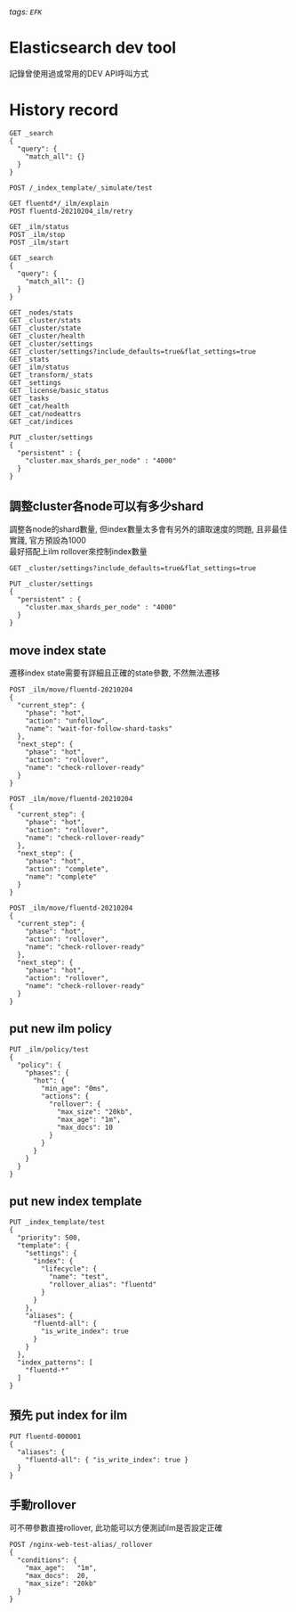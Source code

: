 ###### tags: `EFK` 

# Elasticsearch dev tool

記錄曾使用過或常用的DEV API呼叫方式

# History record

```
GET _search
{
  "query": {
    "match_all": {}
  }
}

POST /_index_template/_simulate/test

GET fluentd*/_ilm/explain
POST fluentd-20210204_ilm/retry

GET _ilm/status
POST _ilm/stop
POST _ilm/start

GET _search
{
  "query": {
    "match_all": {}
  }
}

GET _nodes/stats
GET _cluster/stats
GET _cluster/state
GET _cluster/health
GET _cluster/settings
GET _cluster/settings?include_defaults=true&flat_settings=true
GET _stats
GET _ilm/status
GET _transform/_stats
GET _settings
GET _license/basic_status
GET _tasks
GET _cat/health
GET _cat/nodeattrs
GET _cat/indices

PUT _cluster/settings
{
  "persistent" : {
    "cluster.max_shards_per_node" : "4000"
  }
}
```

## 調整cluster各node可以有多少shard

調整各node的shard數量, 但index數量太多會有另外的讀取速度的問題, 且非最佳實踐, 官方預設為1000  
最好搭配上ilm rollover來控制index數量

```
GET _cluster/settings?include_defaults=true&flat_settings=true

PUT _cluster/settings
{
  "persistent" : {
    "cluster.max_shards_per_node" : "4000"
  }
}
```

## move index state

遷移index state需要有詳細且正確的state參數, 不然無法遷移

```
POST _ilm/move/fluentd-20210204
{
  "current_step": { 
    "phase": "hot",
    "action": "unfollow",
    "name": "wait-for-follow-shard-tasks"
  },
  "next_step": { 
    "phase": "hot",
    "action": "rollover",
    "name": "check-rollover-ready"
  }
}

POST _ilm/move/fluentd-20210204
{
  "current_step": { 
    "phase": "hot",
    "action": "rollover",
    "name": "check-rollover-ready"
  },
  "next_step": { 
    "phase": "hot",
    "action": "complete",
    "name": "complete"
  }
}

POST _ilm/move/fluentd-20210204
{
  "current_step": { 
    "phase": "hot",
    "action": "rollover",
    "name": "check-rollover-ready"
  },
  "next_step": { 
    "phase": "hot",
    "action": "rollover",
    "name": "check-rollover-ready"
  }
}
```

## put new ilm policy

```
PUT _ilm/policy/test
{
  "policy": {
    "phases": {
      "hot": {
        "min_age": "0ms",
        "actions": {
          "rollover": {
            "max_size": "20kb",
            "max_age": "1m",
            "max_docs": 10
          }
        }
      }
    }
  }
}
```

## put new index template

```
PUT _index_template/test
{
  "priority": 500,
  "template": {
    "settings": {
      "index": {
        "lifecycle": {
          "name": "test",
          "rollover_alias": "fluentd"
        }
      }
    },
    "aliases": {
      "fluentd-all": {
        "is_write_index": true
      }
    }
  },
  "index_patterns": [
    "fluentd-*"
  ]
}
```

## 預先 put index for ilm

```
PUT fluentd-000001
{
  "aliases": {
    "fluentd-all": { "is_write_index": true } 
  }
}
```

## 手動rollover

可不帶參數直接rollover, 此功能可以方便測試ilm是否設定正確

```
POST /nginx-web-test-alias/_rollover
{
  "conditions": {
    "max_age":   "1m",
    "max_docs":  20,
    "max_size": "20kb"
  }
}
```
